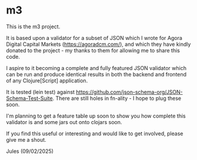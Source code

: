 # m3

This is the m3 project.

It is based upon a validator for a subset of JSON which I wrote for Agora Digital Capital Markets (https://agoradcm.com/), and which they have kindly donated to the project - my thanks to them for allowing me to share this code.

I aspire to it becoming a complete and fully featured JSON validator which can be run and produce identical results in both the backend and frontend of any Clojure[Script] application.

It is tested (lein test) against https://github.com/json-schema-org/JSON-Schema-Test-Suite. There are still holes in fn-ality - I hope to plug these soon.

I'm planning to get a feature table up soon to show you how complete this validator is and some jars out onto clojars soon.

If you find this useful or interesting and would like to get involved, please give me a shout.


Jules (09/02/2025)

